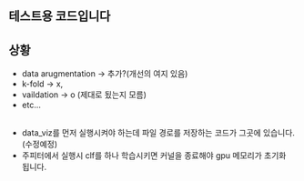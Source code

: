 ## 테스트용 코드입니다

## 상황

- data arugmentation -> 추가?(개선의 여지 있음)
- k-fold -> x, 
- vaildation -> o (제대로 됬는지 모름)
- etc...

##

- data_viz를 먼저 실행시켜야 하는데 파일 경로를 저장하는 코드가 그곳에 있습니다.(수정예정)
- 주피터에서 실행시 clf를 하나 학습시키면 커널을 종료해야 gpu 메모리가 초기화 됩니다.